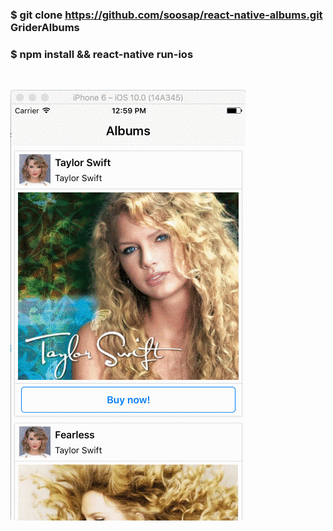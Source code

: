 ### $ git clone https://github.com/soosap/react-native-albums.git GriderAlbums

### $ npm install && react-native run-ios

<br />

![Demo](src/images/demo.gif?raw=true "GriderAlbums")
